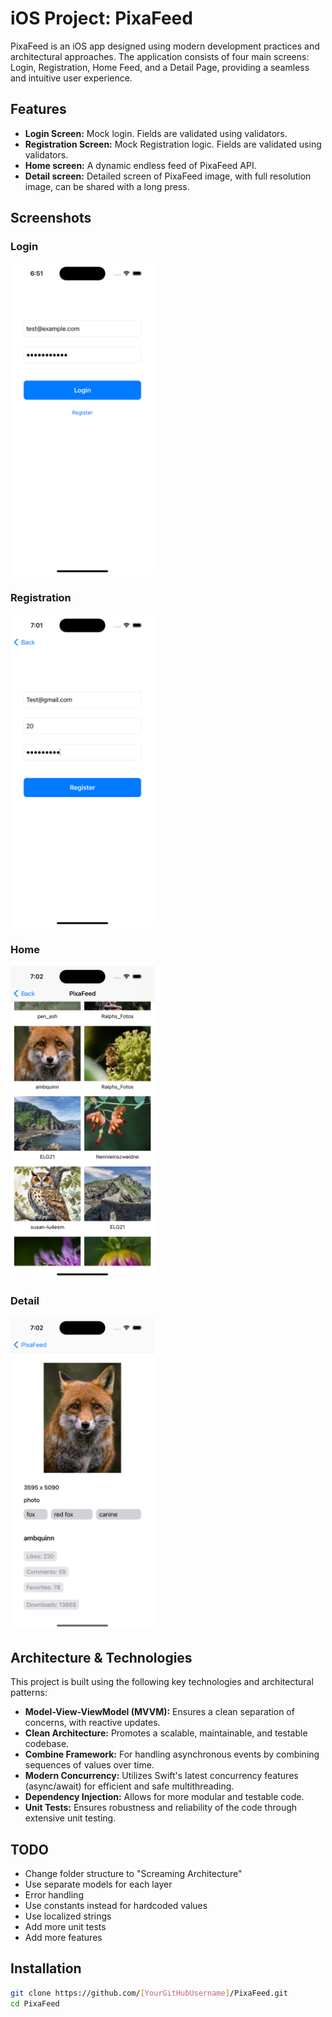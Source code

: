 # iOS Project: PixaFeed

PixaFeed is an iOS app designed using modern development practices and architectural approaches. The application consists of four main screens: Login, Registration, Home Feed, and a Detail Page, providing a seamless and intuitive user experience.

## Features

- **Login Screen:** Mock login. Fields are validated using validators.
- **Registration Screen:** Mock Registration logic. Fields are validated using validators.
- **Home screen:** A dynamic endless feed of PixaFeed API. 
- **Detail screen:** Detailed screen of PixaFeed image, with full resolution image, can be shared with a long press.

## Screenshots

### Login
<img src="https://github.com/SoulBackup941/PixaFeed/blob/f668f81561a23babd3513700433d073cad709b8f/PixaFeed/Resources/screenshots/login.png" alt="Login Screen" height="500">

### Registration
<img src="https://github.com/SoulBackup941/PixaFeed/blob/f668f81561a23babd3513700433d073cad709b8f/PixaFeed/Resources/screenshots/registration.png" alt="Registration Screen" height="500">

### Home
<img src="https://github.com/SoulBackup941/PixaFeed/blob/f668f81561a23babd3513700433d073cad709b8f/PixaFeed/Resources/screenshots/feed.png" alt="Home Screen" height="500">

### Detail
<img src="https://github.com/SoulBackup941/PixaFeed/blob/f668f81561a23babd3513700433d073cad709b8f/PixaFeed/Resources/screenshots/details.png" alt="Detail Screen" height="500">

## Architecture & Technologies
This project is built using the following key technologies and architectural patterns:

- **Model-View-ViewModel (MVVM):** Ensures a clean separation of concerns, with reactive updates.
- **Clean Architecture:** Promotes a scalable, maintainable, and testable codebase.
- **Combine Framework:** For handling asynchronous events by combining sequences of values over time.
- **Modern Concurrency:** Utilizes Swift's latest concurrency features (async/await) for efficient and safe multithreading.
- **Dependency Injection:** Allows for more modular and testable code.
- **Unit Tests:** Ensures robustness and reliability of the code through extensive unit testing.

## TODO
- Change folder structure to "Screaming Architecture"
- Use separate models for each layer
- Error handling
- Use constants instead for hardcoded values
- Use localized strings
- Add more unit tests
- Add more features

## Installation

```bash
git clone https://github.com/[YourGitHubUsername]/PixaFeed.git
cd PixaFeed
